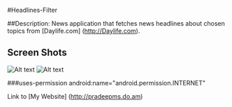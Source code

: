 #Headlines-Filter


##Description:
News application that fetches news headlines about chosen topics from [Daylife.com] (http://Daylife.com).


## Screen Shots
![Alt text](http://pradeepms.do.am/GitHub-Images/news1.png "Headlines UI")
![Alt text](http://pradeepms.do.am/GitHub-Images/news2.png "Webkit UI")


###uses-permission
      android:name="android.permission.INTERNET"
      
      
Link to [My Website] (http://pradeepms.do.am)
